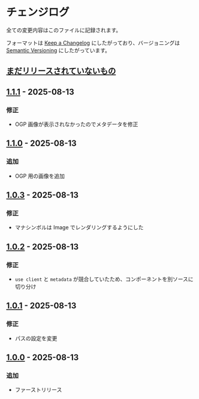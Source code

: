 # チェンジログ

全ての変更内容はこのファイルに記録されます。

フォーマットは [Keep a Changelog](https://keepachangelog.com/en/1.1.0/) にしたがっており、バージョニングは [Semantic Versioning](https://semver.org/spec/v2.0.0.html) にしたがっています。

## [まだリリースされていないもの]

## [1.1.1] - 2025-08-13

### 修正

- OGP 画像が表示されなかったのでメタデータを修正

## [1.1.0] - 2025-08-13

### 追加

- OGP 用の画像を追加

## [1.0.3] - 2025-08-13

### 修正

- マナシンボルは Image でレンダリングするようにした

## [1.0.2] - 2025-08-13

### 修正

- `use client` と `metadata` が競合していたため、コンポーネントを別ソースに切り分け

## [1.0.1] - 2025-08-13

### 修正

- パスの設定を変更

## [1.0.0] - 2025-08-13

### 追加

- ファーストリリース

[まだリリースされていないもの]: https://github.com/izzet-mtg/color-combo-lottery/compare/v1.1.1...HEAD
[1.1.1]: https://github.com/izzet-mtg/color-combo-lottery/compare/v1.1.0...v1.1.1
[1.1.0]: https://github.com/izzet-mtg/color-combo-lottery/compare/v1.0.3...v1.1.0
[1.0.3]: https://github.com/izzet-mtg/color-combo-lottery/compare/v1.0.2...v1.0.3
[1.0.2]: https://github.com/izzet-mtg/color-combo-lottery/compare/v1.0.1...v1.0.2
[1.0.1]: https://github.com/izzet-mtg/color-combo-lottery/compare/v1.0.0...v1.0.1
[1.0.0]: https://github.com/izzet-mtg/color-combo-lottery/releases/tag/v1.0.0
